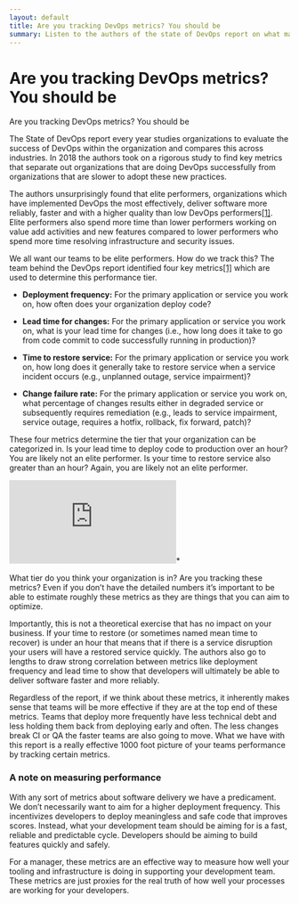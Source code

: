 ```yaml
---
layout: default
title: Are you tracking DevOps metrics? You should be
summary: Listen to the authors of the state of DevOps report on what makes for highly effective teams.
---
```


# Are you tracking DevOps metrics? You should be

Are you tracking DevOps metrics? You should be

The State of DevOps report every year studies organizations to evaluate the success of DevOps within the organization and compares this across industries. In 2018 the authors took on a rigorous study to find key metrics that separate out organizations that are doing DevOps successfully from organizations that are slower to adopt these new practices.

The authors unsurprisingly found that elite performers, organizations which have implemented DevOps the most effectively, deliver software more reliably, faster and with a higher quality than low DevOps performers[[1]](https://cloudplatformonline.com/rs/248-TPC-286/images/DORA-State%20of%20DevOps.pdf). Elite performers also spend more time than lower performers working on value add activities and new features compared to lower performers who spend more time resolving infrastructure and security issues.

We all want our teams to be elite performers. How do we track this? The team behind the DevOps report identified four key metrics[[1]](https://cloudplatformonline.com/rs/248-TPC-286/images/DORA-State%20of%20DevOps.pdf) which are used to determine this performance tier.

* **Deployment frequency:** For the primary application or service you work on, how often does your organization deploy code?

* **Lead time for changes:** For the primary application or service you work on, what is your lead time for changes (i.e., how long does it take to go from code commit to code successfully running in production)?

* **Time to restore service:** For the primary application or service you work on, how long does it generally take to restore service when a service incident occurs (e.g., unplanned outage, service impairment)?

* **Change failure rate:** For the primary application or service you work on, what percentage of changes results either in degraded service or subsequently requires remediation (e.g., leads to service impairment, service outage, requires a hotfix, rollback, fix forward, patch)?

These four metrics determine the tier that your organization can be categorized in. Is your lead time to deploy code to production over an hour? You are likely not an elite performer. Is your time to restore service also greater than an hour? Again, you are likely not an elite performer.

![Source](https://cloudplatformonline.com/rs/248-TPC-286/images/DORA-State%20of%20DevOps.pdf)*

What tier do you think your organization is in? Are you tracking these metrics? Even if you don’t have the detailed numbers it’s important to be able to estimate roughly these metrics as they are things that you can aim to optimize.

Importantly, this is not a theoretical exercise that has no impact on your business. If your time to restore (or sometimes named mean time to recover) is under an hour that means that if there is a service disruption your users will have a restored service quickly. The authors also go to lengths to draw strong correlation between metrics like deployment frequency and lead time to show that developers will ultimately be able to deliver software faster and more reliably.

Regardless of the report, if we think about these metrics, it inherently makes sense that teams will be more effective if they are at the top end of these metrics. Teams that deploy more frequently have less technical debt and less holding them back from deploying early and often. The less changes break CI or QA the faster teams are also going to move. What we have with this report is a really effective 1000 foot picture of your teams performance by tracking certain metrics.

### A note on measuring performance

With any sort of metrics about software delivery we have a predicament. We don’t necessarily want to aim for a higher deployment frequency. This incentivizes developers to deploy meaningless and safe code that improves scores. Instead, what your development team should be aiming for is a fast, reliable and predictable cycle. Developers should be aiming to build features quickly and safely.

For a manager, these metrics are an effective way to measure how well your tooling and infrastructure is doing in supporting your development team. These metrics are just proxies for the real truth of how well your processes are working for your developers.
